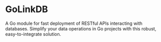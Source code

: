 # GoLinkDB
A Go module for fast deployment of RESTful APIs interacting with databases. Simplify your data operations in Go projects with this robust, easy-to-integrate solution.
